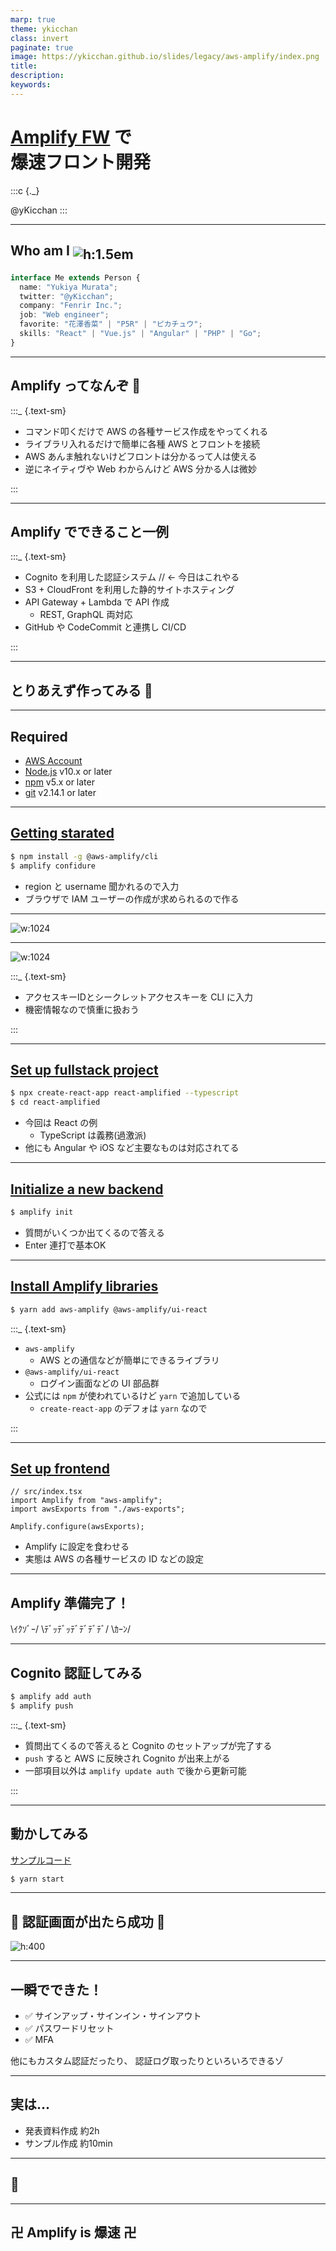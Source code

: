 ```yaml
---
marp: true
theme: ykicchan
class: invert
paginate: true
image: https://ykicchan.github.io/slides/legacy/aws-amplify/index.png
title:
description:
keywords:
---
```


# [Amplify FW](https://docs.amplify.aws/) で<br>爆速フロント開発

:::c
{._}

@yKicchan
:::

<!-- _footer: "2020.6.23" -->
<!-- _paginate: false -->

---
<style scoped>
h2 > img {
  vertical-align: -.3em
}
</style>

## Who am I ![h:1.5em](./images/icon.png)

```ts
interface Me extends Person {
  name: "Yukiya Murata";
  twitter: "@yKicchan";
  company: "Fenrir Inc.";
  job: "Web engineer";
  favorite: "花澤香菜" | "P5R" | "ピカチュウ";
  skills: "React" | "Vue.js" | "Angular" | "PHP" | "Go";
}
```

---

## Amplify ってなんぞ 🤔

:::_ {.text-sm}

- コマンド叩くだけで AWS の各種サービス作成をやってくれる
- ライブラリ入れるだけで簡単に各種 AWS とフロントを接続
- AWS あんま触れないけどフロントは分かるって人は使える
- 逆にネイティヴや Web わからんけど AWS 分かる人は微妙

:::

---

## Amplify でできること一例

:::_ {.text-sm}

- Cognito を利用した認証システム // ← 今日はこれやる
- S3 + CloudFront を利用した静的サイトホスティング
- API Gateway + Lambda で API 作成
  - REST, GraphQL 両対応
- GitHub や CodeCommit と連携し CI/CD

:::

---

<!-- _class: -->

## とりあえず作ってみる 💪

---

## Required

- [AWS Account](https://portal.aws.amazon.com/billing/signup?redirect_url=https%3A%2F%2Faws.amazon.com%2Fregistration-confirmation#/start)
- [Node.js](https://nodejs.org/) v10.x or later
- [npm](https://www.npmjs.com/) v5.x or later
- [git](https://git-scm.com/) v2.14.1 or later

---

## [Getting starated](https://docs.amplify.aws/start/getting-started/installation/q/integration/react)

```sh
$ npm install -g @aws-amplify/cli
$ amplify confidure
```

- region と username 聞かれるので入力
- ブラウザで IAM ユーザーの作成が求められるので作る

---

![w:1024](./images/add-user.png)

---

![w:1024](./images/add-user-success.png)

:::_ {.text-sm}

- アクセスキーIDとシークレットアクセスキーを CLI に入力
- 機密情報なので慎重に扱おう

:::

---

## [Set up fullstack project](https://docs.amplify.aws/start/getting-started/setup/q/integration/react)

```sh
$ npx create-react-app react-amplified --typescript
$ cd react-amplified
```

- 今回は React の例
  - TypeScript は義務(過激派)
- 他にも Angular や iOS など主要なものは対応されてる

---

## [Initialize a new backend](https://docs.amplify.aws/start/getting-started/setup/q/integration/react#initialize-a-new-backend)

```sh
$ amplify init
```

- 質問がいくつか出てくるので答える
- Enter 連打で基本OK

---

## [Install Amplify libraries](https://docs.amplify.aws/start/getting-started/setup/q/integration/react#install-amplify-libraries)

```sh
$ yarn add aws-amplify @aws-amplify/ui-react
```

:::_ {.text-sm}

- `aws-amplify`
  - AWS との通信などが簡単にできるライブラリ
- `@aws-amplify/ui-react`
  - ログイン画面などの UI 部品群
- 公式には `npm` が使われているけど `yarn` で追加している
  - `create-react-app` のデフォは `yarn` なので

:::

---

## [Set up frontend](https://docs.amplify.aws/start/getting-started/setup/q/integration/react#install-amplify-libraries)

```tsx
// src/index.tsx
import Amplify from "aws-amplify";
import awsExports from "./aws-exports";

Amplify.configure(awsExports);
```
- Amplify に設定を食わせる
- 実態は AWS の各種サービスの ID などの設定

---

<!-- _class: -->

## Amplify 準備完了！

\ｲｸｿﾞｰ/ \ﾃﾞｯﾃﾞｯﾃﾞﾃﾞﾃﾞﾃﾞ/ \ｶｰﾝ/

---

## Cognito 認証してみる

```sh
$ amplify add auth
$ amplify push
```

:::_ {.text-sm}

- 質問出てくるので答えると Cognito のセットアップが完了する
- `push` すると AWS に反映され Cognito が出来上がる
- 一部項目以外は `amplify update auth` で後から更新可能

:::

---

## 動かしてみる

[サンプルコード](https://github.com/yKicchan/react-amplified)

```sh
$ yarn start
```

---

## 🎉 認証画面が出たら成功 🎉

![h:400](./images/login.png)

---

## 一瞬でできた！

- ✅ サインアップ・サインイン・サインアウト
- ✅ パスワードリセット
- ✅ MFA

他にもカスタム認証だったり、
認証ログ取ったりといろいろできるゾ

---

## 実は...

- 発表資料作成 約2h
- サンプル作成 約10min

---

## 🤔

---

## 卍 Amplify is 爆速 卍